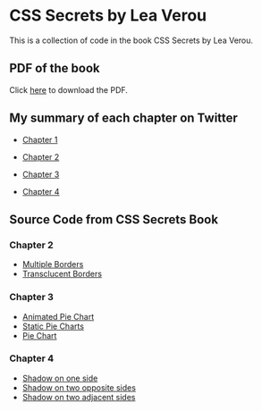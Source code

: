 # CSS Secrets by Lea Verou
This is a collection of code in the book CSS Secrets by Lea Verou.

## PDF of the book
Click [here](https://www.pdfdrive.com/css-secrets-better-solutions-to-everyday-web-design-problems-d183796971.html) to download the PDF.

## My summary of each chapter on Twitter
- [Chapter 1](https://twitter.com/itsjustchioma/status/1600073928206082048)

- [Chapter 2](https://twitter.com/itsjustchioma/status/1610345662175903744)

- [Chapter 3](https://twitter.com/itsjustchioma/status/1612727627692785664)

- [Chapter 4]()

## Source Code from CSS Secrets Book 
### Chapter 2
- [Multiple Borders](https://dabblet.com/gist/525eb8e9cdade71723c1)
- [Transclucent Borders](https://dabblet.com/gist/012289cc14106a1bd7a5)

### Chapter 3
- [Animated Pie Chart](https://dabblet.com/gist/722909b9808c14eb7300)
- [Static Pie Charts](https://dabblet.com/gist/66e1e52ac2a44ad87aa4)
- [Pie Chart](https://dabblet.com/gist/66e1e52ac2a44ad87aa4)

### Chapter 4
- [Shadow on one side](https://dabblet.com/gist/cc055dadf493c15723cf)
- [Shadow on two opposite sides](https://dabblet.com/gist/a23e445fca36293d12f6)
- [Shadow on two adjacent sides](https://dabblet.com/gist/d29d19ab66177b18bd64)

